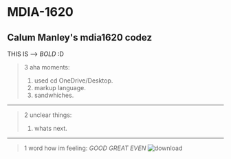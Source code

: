 # MDIA-1620
Calum Manley's mdia1620 codez
-----------------
THIS IS --> *BOLD* :D
>3 aha moments:
>1. used cd OneDrive/Desktop.
>2. markup language.
>3. sandwhiches.
---------
>2 unclear things:
>1. whats next.
---------
>1 word how im feeling:
> *GOOD*
> *GREAT EVEN*
![download](https://github.com/user-attachments/assets/35d9577a-6293-4abb-9cfd-4dfd45bc8cd8)
